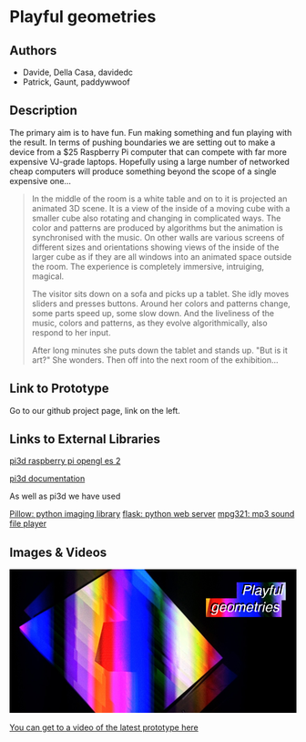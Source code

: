 # Playful geometries

## Authors
- Davide, Della Casa, davidedc
- Patrick, Gaunt, paddywwoof

## Description
The primary aim is to have fun. Fun making something and fun playing with
the result. In terms of pushing boundaries we are setting out to make a
device from a $25 Raspberry Pi computer that can compete with far more
expensive VJ-grade laptops. Hopefully using a large number of networked
cheap computers will produce something beyond the scope of a single
expensive one...

> In the middle of the room is a white table and on to it is projected an
> animated 3D scene. It is a view of the inside of a moving cube with a
> smaller cube also rotating and changing in complicated ways. The
> color and patterns are produced by algorithms but the animation is 
> synchronised with the music. On other walls are various screens of different
> sizes and orientations showing views of the inside of the larger cube as if
> they are all windows into an animated space outside the room. The experience
> is completely immersive, intruiging, magical.
>
> The visitor sits down on a sofa and picks up a tablet. She idly moves
> sliders and presses buttons. Around her colors and patterns change,
> some parts speed up, some slow down. And the liveliness of the music,
> colors and patterns, as they evolve algorithmically, also respond to
> her input.
>
> After long minutes she puts down the tablet and stands up. "But is it art?"
> She wonders. Then off into the next room of the exhibition...

## Link to Prototype
Go to our github project page, link on the left.

## Links to External Libraries
[pi3d raspberry pi opengl es 2](https://github.com/tipam/pi3d "pi3d raspberry pi opengl es 2")

[pi3d documentation](http://pi3d.github.io/html/ReadMe.html)

As well as pi3d we have used

[Pillow: python imaging library](https://pypi.python.org/pypi/Pillow/2.3.0)
[flask: python web server](http://flask.pocoo.org)
[mpg321: mp3 sound file player](http://mpg321.sourceforge.net)

## Images & Videos

![Playful geometries](project_images/cover.jpg "Starting point")

[You can get to a video of the latest prototype here](http://www.eldwick.org.uk/devart1.html)
